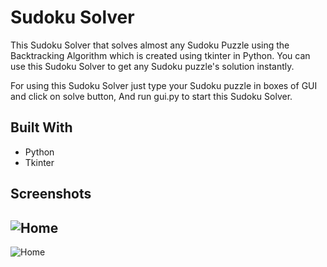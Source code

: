 
# Sudoku Solver 
 
This Sudoku Solver that solves almost any Sudoku Puzzle using the Backtracking Algorithm which is created using tkinter in Python. You can use this Sudoku Solver to get any Sudoku puzzle's solution instantly. 

For using this Sudoku Solver just type your Sudoku puzzle in boxes of GUI and click on solve button, And run gui.py to start this Sudoku Solver. 


## Built With

- Python
- Tkinter


## Screenshots

![Home](https://i.ibb.co/ysh0Gt8/image.png)
---
![Home](https://i.ibb.co/mzHh1TV/image.png)


